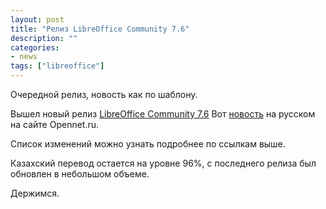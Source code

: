 ```yaml
---
layout: post
title: "Релиз LibreOffice Community 7.6"
description: ""
categories:
- news
tags: ["libreoffice"]
---
```


Очередной релиз, новость как по шаблону.

Вышел новый релиз [LibreOffice Community 7.6](https://blog.documentfoundation.org/blog/2023/08/21/libreoffice-7-6-community)
Вот [новость](https://www.opennet.ru/opennews/art.shtml?num=59622) на русском на сайте Opennet.ru.

Список изменений можно узнать подробнее по ссылкам выше.

Казахский перевод остается на уровне 96%, с последнего релиза был обновлен в небольшом объеме.

Держимся.
